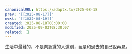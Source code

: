 ```yaml
---
canonicalURL: https://adaptx.tw/2025-08-18
prev: "[[2025-08-17]]"
next: "[[2025-08-19]]"
created: 2025-08-18T00:00:00
modified: 2025-09-03T08:30:07
related: []
---
```


生活中最難的，不是向認識的人道別，而是和過去的自己說再見。
